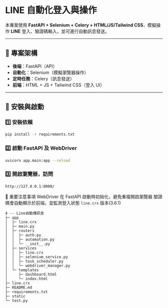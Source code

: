 # LINE 自動化登入與操作

本專案使用 **FastAPI + Selenium + Celery + HTML/JS/Tailwind CSS**，模擬操作 **LINE** 登入、驗證碼輸入，並可進行自動訊息發送。

---

## **📌 專案架構**
- **後端**：FastAPI（API）
- **自動化**：Selenium（模擬瀏覽器操作）
- **定時任務**：Celery（訊息發送）
- **前端**：HTML + JS + Tailwind CSS（登入 UI）

---

## **📌 安裝與啟動**
### **1️⃣ 安裝依賴**
```bash
pip install -r requirements.txt
```

### **2️⃣ 啟動 FastAPI 及 WebDriver**
```bash
uvicorn app.main:app --reload
```

### **3️⃣ 開啟瀏覽器，訪問**
```bash
http://127.0.0.1:8000/
```

📌 重要注意事項
WebDriver 在 FastAPI 啟動時初始化，避免重複開啟瀏覽器
驗證碼會自動顯示於前端，並監測登入狀態
`line.crx`  版本(3.6.1)
```
4 -- Line自動傳訊息
├─ app
│  ├─ line.crx
│  ├─ main.py
│  ├─ routers
│  │  ├─ auth.py
│  │  ├─ automation.py
│  │  └─ __init__.py
│  ├─ services
│  │  ├─ line.crx
│  │  ├─ selenium_service.py
│  │  ├─ task_scheduler.py
│  │  └─ webdriver_manager.py
│  └─ templates
│     ├─ dashboard.html
│     └─ index.html
├─ line.crx
├─ README.md
├─ requirements.txt
├─ static
└─ test.py

```